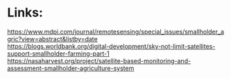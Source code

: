 # Links:  
https://www.mdpi.com/journal/remotesensing/special_issues/smallholder_agric?view=abstract&listby=date  
https://blogs.worldbank.org/digital-development/sky-not-limit-satellites-support-smallholder-farming-part-1  
https://nasaharvest.org/project/satellite-based-monitoring-and-assessment-smallholder-agriculture-system  
